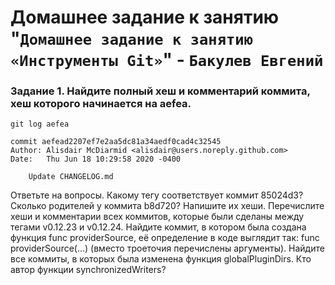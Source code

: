 # Домашнее задание к занятию "`Домашнее задание к занятию «Инструменты Git»`" - `Бакулев Евгений`

### Задание 1. Найдите полный хеш и комментарий коммита, хеш которого начинается на aefea.

```
git log aefea

commit aefead2207ef7e2aa5dc81a34aedf0cad4c32545
Author: Alisdair McDiarmid <alisdair@users.noreply.github.com>
Date:   Thu Jun 18 10:29:58 2020 -0400

    Update CHANGELOG.md
```

Ответьте на вопросы.
Какому тегу соответствует коммит 85024d3?
Сколько родителей у коммита b8d720? Напишите их хеши.
Перечислите хеши и комментарии всех коммитов, которые были сделаны между тегами v0.12.23 и v0.12.24.
Найдите коммит, в котором была создана функция func providerSource, её определение в коде выглядит так: func providerSource(...) (вместо троеточия перечислены аргументы).
Найдите все коммиты, в которых была изменена функция globalPluginDirs.
Кто автор функции synchronizedWriters?